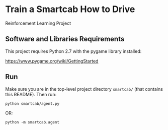 # Train a Smartcab How to Drive

Reinforcement Learning Project

## Software and Libraries Requirements

This project requires Python 2.7 with the pygame library installed:

https://www.pygame.org/wiki/GettingStarted

## Run

Make sure you are in the top-level project directory `smartcab/` (that contains this README). Then run:

```python smartcab/agent.py```

OR:

```python -m smartcab.agent```
